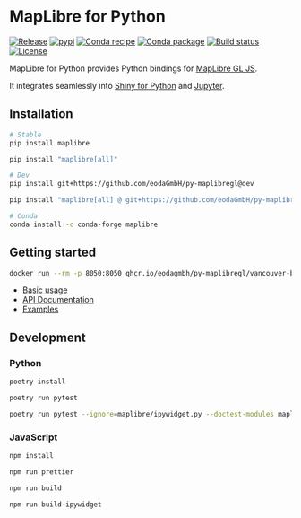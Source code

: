 # MapLibre for Python

[![Release](https://img.shields.io/github/v/release/eodaGmbH/py-maplibregl)](https://img.shields.io/github/v/release/eodaGmbH/py-maplibregl)
[![pypi](https://img.shields.io/pypi/v/maplibre.svg)](https://pypi.python.org/pypi/maplibre)
[![Conda recipe](https://img.shields.io/badge/recipe-leafmap-green.svg)](https://github.com/conda-forge/maplibre-feedstock)
[![Conda package](https://img.shields.io/conda/vn/conda-forge/leafmap.svg)](https://anaconda.org/conda-forge/maplibre)
[![Build status](https://img.shields.io/github/actions/workflow/status/eodaGmbH/py-maplibregl/pytest.yml?branch=main)](https://img.shields.io/github/actions/workflow/status/eodaGmbH/py-maplibregl/pytest.yml?branch=main)
[![License](https://img.shields.io/github/license/eodaGmbH/py-maplibregl)](https://img.shields.io/github/license/eodaGmbH/py-maplibregl)

MapLibre for Python provides Python bindings for [MapLibre GL JS](https://github.com/maplibre/maplibre-gl-js).

It integrates seamlessly into [Shiny for Python](https://github.com/posit-dev/py-shiny) and [Jupyter](https://jupyter.org/).

## Installation

```bash
# Stable
pip install maplibre

pip install "maplibre[all]"

# Dev
pip install git+https://github.com/eodaGmbH/py-maplibregl@dev

pip install "maplibre[all] @ git+https://github.com/eodaGmbH/py-maplibregl@dev"

# Conda
conda install -c conda-forge maplibre
```

## Getting started

```bash
docker run --rm -p 8050:8050 ghcr.io/eodagmbh/py-maplibregl/vancouver-blocks:latest
```

* [Basic usage](https://eodagmbh.github.io/py-maplibregl/)
* [API Documentation](https://eodagmbh.github.io/py-maplibregl/api/map/)
* [Examples](https://eodagmbh.github.io/py-maplibregl/examples/every_person_in_manhattan/)

## Development

### Python

```bash
poetry install

poetry run pytest

poetry run pytest --ignore=maplibre/ipywidget.py --doctest-modules maplibre
```

### JavaScript

```bash
npm install

npm run prettier

npm run build

npm run build-ipywidget
```
